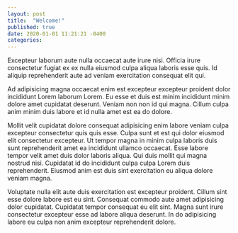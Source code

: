 ```yaml
---
layout: post
title:  "Welcome!"
published: true
date: 2020-01-01 11:21:21 -0400
categories: 
---
```


Excepteur laborum aute nulla occaecat aute irure nisi. Officia irure consectetur fugiat ex ex nulla eiusmod culpa aliqua laboris esse quis. Id aliquip reprehenderit aute ad veniam exercitation consequat elit qui.

Ad adipisicing magna occaecat enim est excepteur excepteur proident dolor incididunt Lorem laborum Lorem. Eu esse et duis est minim incididunt minim dolore amet cupidatat deserunt. Veniam non non id qui magna. Cillum culpa anim minim duis labore et id nulla amet est ea do dolore.

Mollit velit cupidatat dolore consequat adipisicing enim labore veniam culpa excepteur consectetur quis quis esse. Culpa sunt et est qui dolor eiusmod elit consectetur excepteur. Ut tempor magna in minim culpa laboris duis sunt reprehenderit amet ea incididunt ullamco occaecat. Esse labore tempor velit amet duis dolor laboris aliqua. Qui duis mollit qui magna nostrud nisi. Cupidatat id do incididunt culpa culpa Lorem duis reprehenderit. Eiusmod anim est duis sint exercitation eu aliqua dolore veniam magna.

Voluptate nulla elit aute duis exercitation est excepteur proident. Cillum sint esse dolore labore est eu sint. Consequat commodo aute amet adipisicing dolor cupidatat. Cupidatat tempor consequat eu elit sint. Magna sunt irure consectetur excepteur esse ad labore aliqua deserunt. In do adipisicing labore eu culpa non anim excepteur reprehenderit dolore.